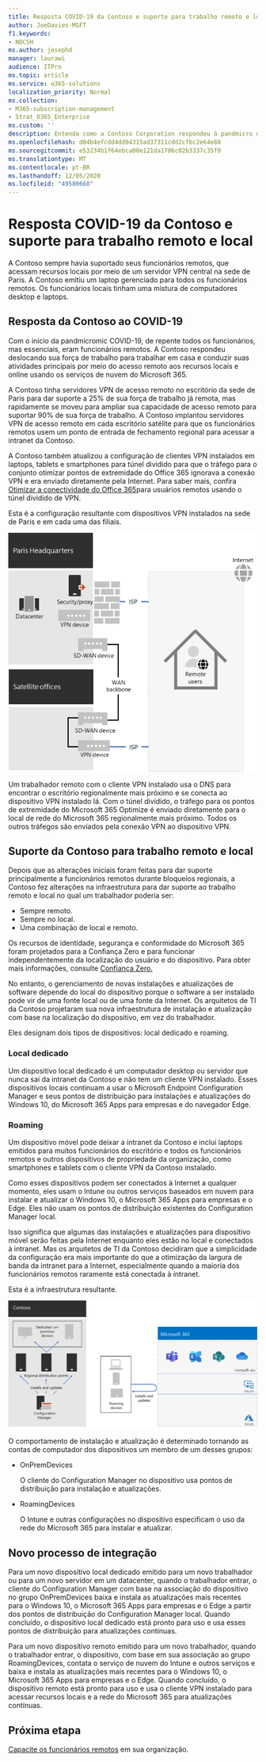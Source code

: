 ```yaml
---
title: Resposta COVID-19 da Contoso e suporte para trabalho remoto e local
author: JoeDavies-MSFT
f1.keywords:
- NOCSH
ms.author: josephd
manager: laurawi
audience: ITPro
ms.topic: article
ms.service: o365-solutions
localization_priority: Normal
ms.collection:
- M365-subscription-management
- Strat_O365_Enterprise
ms.custom: ''
description: Entenda como a Contoso Corporation respondeu à pandmicro de COVID-19 e projetou sua infraestrutura de instalação e atualização de software para trabalho remoto e local.
ms.openlocfilehash: d04b4efcdd4dd04315ad37311cdd2cfbc2e64e88
ms.sourcegitcommit: e53234b1f64ebca00e121da1706c02b3337c35f0
ms.translationtype: MT
ms.contentlocale: pt-BR
ms.lasthandoff: 12/05/2020
ms.locfileid: "49580668"
---
```

# <a name="contosos-covid-19-response-and-support-for-remote-and-onsite-work"></a>Resposta COVID-19 da Contoso e suporte para trabalho remoto e local

A Contoso sempre havia suportado seus funcionários remotos, que acessam recursos locais por meio de um servidor VPN central na sede de Paris. A Contoso emitiu um laptop gerenciado para todos os funcionários remotos. Os funcionários locais tinham uma mistura de computadores desktop e laptops.

## <a name="contosos-response-to-covid-19"></a>Resposta da Contoso ao COVID-19

Com o início da pandmicromic COVID-19, de repente todos os funcionários, mas essenciais, eram funcionários remotos. A Contoso respondeu deslocando sua força de trabalho para trabalhar em casa e conduzir suas atividades principais por meio do acesso remoto aos recursos locais e online usando os serviços de nuvem do Microsoft 365.

A Contoso tinha servidores VPN de acesso remoto no escritório da sede de Paris para dar suporte a 25% de sua força de trabalho já remota, mas rapidamente se moveu para ampliar sua capacidade de acesso remoto para suportar 90% de sua força de trabalho. A Contoso implantou servidores VPN de acesso remoto em cada escritório satélite para que os funcionários remotos usem um ponto de entrada de fechamento regional para acessar a intranet da Contoso.

A Contoso também atualizou a configuração de clientes VPN instalados em laptops, tablets e smartphones para túnel dividido para que o tráfego para o conjunto otimizar pontos de extremidade do Office 365 ignorava a conexão VPN e era enviado diretamente pela Internet. Para saber mais, confira [Otimizar a conectividade do Office 365](../enterprise/microsoft-365-vpn-split-tunnel.md)para usuários remotos usando o túnel dividido de VPN.

Esta é a configuração resultante com dispositivos VPN instalados na sede de Paris e em cada uma das filiais. 

![Infraestrutura VPN da Contoso](../media/contoso-remote-onsite-work/contoso-vpn-infrastructure.png)

Um trabalhador remoto com o cliente VPN instalado usa o DNS para encontrar o escritório regionalmente mais próximo e se conecta ao dispositivo VPN instalado lá. Com o túnel dividido, o tráfego para os pontos de extremidade do Microsoft 365 Optimize é enviado diretamente para o local de rede do Microsoft 365 regionalmente mais próximo. Todos os outros tráfegos são enviados pela conexão VPN ao dispositivo VPN.

## <a name="contosos-support-for-remote-and-onsite-work"></a>Suporte da Contoso para trabalho remoto e local

Depois que as alterações iniciais foram feitas para dar suporte principalmente a funcionários remotos durante bloqueios regionais, a Contoso fez alterações na infraestrutura para dar suporte ao trabalho remoto e local no qual um trabalhador poderia ser:

- Sempre remoto.
- Sempre no local.
- Uma combinação de local e remoto.

Os recursos de identidade, segurança e conformidade do Microsoft 365 foram projetados para a Confiança Zero e para funcionar independentemente da localização do usuário e do dispositivo. Para obter mais informações, consulte [Confiança Zero.](https://www.microsoft.com/security/business/zero-trust)

No entanto, o gerenciamento de novas instalações e atualizações de software depende do local do dispositivo porque o software a ser instalado pode vir de uma fonte local ou de uma fonte da Internet. Os arquitetos de TI da Contoso projetaram sua nova infraestrutura de instalação e atualização com base na localização do dispositivo, em vez do trabalhador.

Eles designam dois tipos de dispositivos: local dedicado e roaming.

### <a name="dedicated-on-premises"></a>Local dedicado

Um dispositivo local dedicado é um computador desktop ou servidor que nunca sai da intranet da Contoso e não tem um cliente VPN instalado. Esses dispositivos locais continuam a usar o Microsoft Endpoint Configuration Manager e seus pontos de distribuição para instalações e atualizações do Windows 10, do Microsoft 365 Apps para empresas e do navegador Edge.

### <a name="roaming"></a>Roaming

Um dispositivo móvel pode deixar a intranet da Contoso e inclui laptops emitidos para muitos funcionários do escritório e todos os funcionários remotos e outros dispositivos de propriedade da organização, como smartphones e tablets com o cliente VPN da Contoso instalado. 

Como esses dispositivos podem ser conectados à Internet a qualquer momento, eles usam o Intune ou outros serviços baseados em nuvem para instalar e atualizar o Windows 10, o Microsoft 365 Apps para empresas e o Edge. Eles não usam os pontos de distribuição existentes do Configuration Manager local.

Isso significa que algumas das instalações e atualizações para dispositivo móvel serão feitas pela Internet enquanto eles estão no local e conectados à intranet. Mas os arquitetos de TI da Contoso decidiram que a simplicidade da configuração era mais importante do que a otimização da largura de banda da intranet para a Internet, especialmente quando a maioria dos funcionários remotos raramente está conectada à intranet.

Esta é a infraestrutura resultante.

![Infraestrutura de atualizações e instalação da Contoso](../media/contoso-remote-onsite-work/contoso-updates-infrastructure.png)

O comportamento de instalação e atualização é determinado tornando as contas de computador dos dispositivos um membro de um desses grupos:

- OnPremDevices

  O cliente do Configuration Manager no dispositivo usa pontos de distribuição para instalação e atualizações.

- RoamingDevices

  O Intune e outras configurações no dispositivo especificam o uso da rede do Microsoft 365 para instalar e atualizar.

## <a name="new-onboarding-process"></a>Novo processo de integração

Para um novo dispositivo local dedicado emitido para um novo trabalhador ou para um novo servidor em um datacenter, quando o trabalhador entrar, o cliente do Configuration Manager com base na associação do dispositivo no grupo OnPremDevices baixa e instala as atualizações mais recentes para o Windows 10, o Microsoft 365 Apps para empresas e o Edge a partir dos pontos de distribuição do Configuration Manager local. Quando concluído, o dispositivo local dedicado está pronto para uso e usa esses pontos de distribuição para atualizações contínuas.

Para um novo dispositivo remoto emitido para um novo trabalhador, quando o trabalhador entrar, o dispositivo, com base em sua associação ao grupo RoamingDevices, contata o serviço de nuvem do Intune e outros serviços e baixa e instala as atualizações mais recentes para o Windows 10, o Microsoft 365 Apps para empresas e o Edge. Quando concluído, o dispositivo remoto está pronto para uso e usa o cliente VPN instalado para acessar recursos locais e a rede do Microsoft 365 para atualizações contínuas.

## <a name="next-step"></a>Próxima etapa

[Capacite os funcionários remotos](empower-people-to-work-remotely.md) em sua organização.
